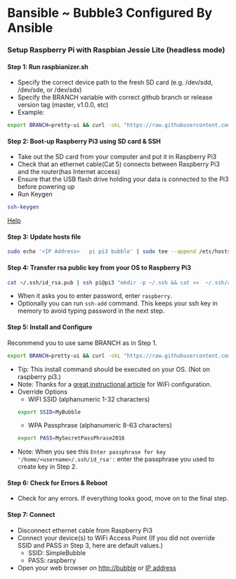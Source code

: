 # Bansible ~ Bubble3 Configured By Ansible
### Setup Raspberry Pi with Raspbian Jessie Lite (headless mode)
#### Step 1: Run raspbianizer.sh
- Specify the correct device path to the fresh SD card (e.g. /dev/sdd, /dev/sde, or /dev/sdx)
- Specify the BRANCH variable with correct github branch or release version tag (master, v1.0.0, etc)
- Example:
```sh
export BRANCH=pretty-ui && curl -skL "https://raw.githubusercontent.com/do-i/bansible/${BRANCH}/scripts/raspbianizer.sh" | sudo bash -s /dev/sdx
```

#### Step 2: Boot-up Raspberry Pi3 using SD card & SSH
- Take out the SD card from your computer and put it in Raspberry Pi3
- Check that an ethernet cable(Cat 5) connects between Raspberry Pi3 and the router(has Internet access)
- Ensure that the USB flash drive holding your data is connected to the Pi3 before powering up
- Run Keygen
```sh
ssh-keygen
```
[Help](https://help.github.com/articles/generating-a-new-ssh-key-and-adding-it-to-the-ssh-agent/)

#### Step 3: Update hosts file
```sh
sudo echo '<IP Address>   pi pi3 bubble' | sudo tee --append /etc/hosts
```

#### Step 4: Transfer rsa public key from your OS to Raspberry Pi3
```sh
cat ~/.ssh/id_rsa.pub | ssh pi@pi3 "mkdir -p ~/.ssh && cat >>  ~/.ssh/authorized_keys"
```
- When it asks you to enter password, enter `raspberry`.
- Optionally you can run `ssh-add` command. This keeps your ssh key in memory to avoid typing password in the next step.

#### Step 5: Install and Configure
Recommend you to use same BRANCH as in Step 1.
```sh
export BRANCH=pretty-ui && curl -skL "https://raw.githubusercontent.com/do-i/bansible/${BRANCH}/install.sh" | bash
```
- Tip: This install command should be executed on your OS. (Not on raspberry pi3.)
- Note: Thanks for a [great instructional article](https://frillip.com/using-your-raspberry-pi-3-as-a-wifi-access-point-with-hostapd) for WiFi configuration.
- Override Options
  - WIFI SSID (alphanumeric 1-32 characters)
  ```sh
  export SSID=MyBubble
  ```
  - WPA Passphrase (alphanumeric 8-63 characters)
  ```sh
  export PASS=MySecretPassPhrase2016
  ```
- Note: When you see this `Enter passphrase for key '/home/<username>/.ssh/id_rsa':` enter the passphrase you used to create key in Step 2.

#### Step 6: Check for Errors & Reboot
- Check for any errors. If everything looks good, move on to the final step.

#### Step 7: Connect
- Disconnect ethernet cable from Raspberry Pi3
- Connect your device(s) to WiFi Access Point (If you did not override SSID and PASS in Step 3, here are default values.)
  - SSID: SimpleBubble
  - PASS: raspberry
- Open your web browser on [http://bubble](http://bubble "bubble") or [IP address](http://2.4.6.16)
